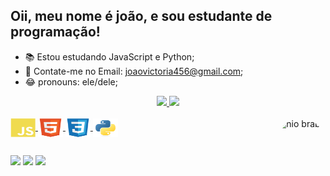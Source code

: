 ## Oii, meu nome é joão, e sou estudante de programação!
- 📚 Estou estudando JavaScript e Python;
- 💌 Contate-me no Email: joaovictoria456@gmail.com;
- 😂 pronouns: ele/dele;


<div align="center">
  <a href="https://github.com/nio0o">
  <img height="165em" src="https://github-readme-stats.vercel.app/api?username=nio0o&show_icons=true&theme=synthwave&include_all_commits=true&count_private=true"/>
  <img height="165em" src="https://github-readme-stats.vercel.app/api/top-langs/?username=nio0o&layout=compact&langs_count=7&theme=synthwave"/>
</div>
  
  
 
  
 <div style="display: inline_block"><br>
  <img align="center" alt="Rafa-Js" height="30" width="40" src="https://raw.githubusercontent.com/devicons/devicon/master/icons/javascript/javascript-plain.svg">
  <img align="center" alt="Rafa-HTML" height="30" width="40" src="https://raw.githubusercontent.com/devicons/devicon/master/icons/html5/html5-original.svg">
  <img align="center" alt="Rafa-CSS" height="30" width="40" src="https://raw.githubusercontent.com/devicons/devicon/master/icons/css3/css3-original.svg">
  <img align="center" alt="Rafa-Python" height="30" width="40" src="https://raw.githubusercontent.com/devicons/devicon/master/icons/python/python-original.svg">
  <img align="right" alt="nio brabo" height="200" style="border-radius:70px;" src="https://user-images.githubusercontent.com/74017086/157782455-ce417f01-fe20-44c5-b776-7c48a4682a6c.png">

   ##
   
<div>
  <a href="https://www.instagram.com/victor_costa_r/" target="_blank"><img src="https://img.shields.io/badge/-Instagram-%23E4405F?style=for-the-badge&logo=instagram&logoColor=white" target="_blank"></a>
  <a href = "mailto:joaovictoria456@gmail.com"><img src="https://img.shields.io/badge/-Gmail-%23333?style=for-the-badge&logo=gmail&logoColor=white" target="_blank"></a>
  <a href="https://www.linkedin.com/in/joãorodriguess/" target="_blank"><img src="https://img.shields.io/badge/-LinkedIn-%230077B5?style=for-the-badge&logo=linkedin&logoColor=white" target="_blank"></a> 
</div>

   
